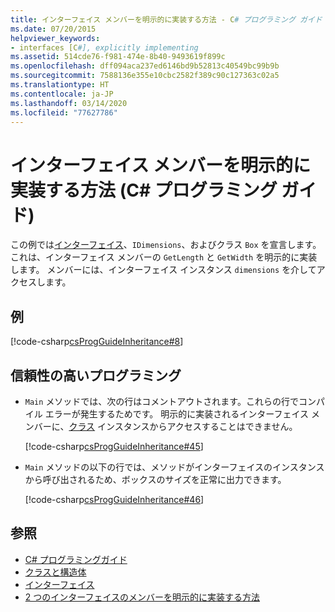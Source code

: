 ```yaml
---
title: インターフェイス メンバーを明示的に実装する方法 - C# プログラミング ガイド
ms.date: 07/20/2015
helpviewer_keywords:
- interfaces [C#], explicitly implementing
ms.assetid: 514cde76-f981-474e-8b40-9493619f899c
ms.openlocfilehash: dff094aca237ed6146bd9b52813c40549bc99b9b
ms.sourcegitcommit: 7588136e355e10cbc2582f389c90c127363c02a5
ms.translationtype: HT
ms.contentlocale: ja-JP
ms.lasthandoff: 03/14/2020
ms.locfileid: "77627786"
---
```

# <a name="how-to-explicitly-implement-interface-members-c-programming-guide"></a>インターフェイス メンバーを明示的に実装する方法 (C# プログラミング ガイド)
この例では[インターフェイス](../../language-reference/keywords/interface.md)、`IDimensions`、およびクラス `Box` を宣言します。これは、インターフェイス メンバーの `GetLength` と `GetWidth` を明示的に実装します。 メンバーには、インターフェイス インスタンス `dimensions` を介してアクセスします。  
  
## <a name="example"></a>例  
 [!code-csharp[csProgGuideInheritance#8](~/samples/snippets/csharp/VS_Snippets_VBCSharp/csProgGuideInheritance/CS/Inheritance.cs#8)]  
  
## <a name="robust-programming"></a>信頼性の高いプログラミング  
  
- `Main` メソッドでは、次の行はコメントアウトされます。これらの行でコンパイル エラーが発生するためです。 明示的に実装されるインターフェイス メンバーに、[クラス](../../language-reference/keywords/class.md) インスタンスからアクセスすることはできません。  
  
     [!code-csharp[csProgGuideInheritance#45](~/samples/snippets/csharp/VS_Snippets_VBCSharp/csProgGuideInheritance/CS/Inheritance.cs#45)]  
  
- `Main` メソッドの以下の行では、メソッドがインターフェイスのインスタンスから呼び出されるため、ボックスのサイズを正常に出力できます。  
  
     [!code-csharp[csProgGuideInheritance#46](~/samples/snippets/csharp/VS_Snippets_VBCSharp/csProgGuideInheritance/CS/Inheritance.cs#46)]  
  
## <a name="see-also"></a>参照

- [C# プログラミングガイド](../index.md)
- [クラスと構造体](../classes-and-structs/index.md)
- [インターフェイス](./index.md)
- [2 つのインターフェイスのメンバーを明示的に実装する方法](./how-to-explicitly-implement-members-of-two-interfaces.md)
